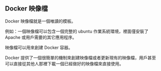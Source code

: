 ## Docker 映像檔
Docker 映像檔就是一個唯讀的模板。

例如：一個映像檔可以包含一個完整的 ubuntu 作業系統環境，裡面僅安裝了 Apache 或用戶需要的其它應用程序。

映像檔可以用來創建 Docker 容器。

Docker 提供了一個很簡單的機制來創建映像檔或者更新現有的映像檔，用戶甚至可以直接從其他人那裡下載一個已經做好的映像檔來直接使用。
